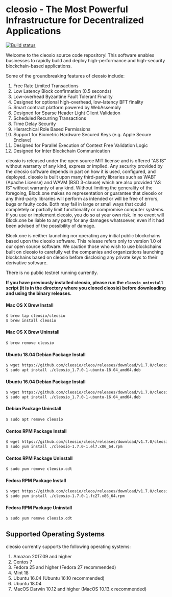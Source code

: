 
# cleosio - The Most Powerful Infrastructure for Decentralized Applications

[![Build status](https://badge.buildkite.com/370fe5c79410f7d695e4e34c500b4e86e3ac021c6b1f739e20.svg?branch=master)](https://buildkite.com/cleosio/cleosio)

Welcome to the cleosio source code repository! This software enables businesses to rapidly build and deploy high-performance and high-security blockchain-based applications.

Some of the groundbreaking features of cleosio include:

1. Free Rate Limited Transactions
1. Low Latency Block confirmation (0.5 seconds)
1. Low-overhead Byzantine Fault Tolerant Finality
1. Designed for optional high-overhead, low-latency BFT finality
1. Smart contract platform powered by WebAssembly
1. Designed for Sparse Header Light Client Validation
1. Scheduled Recurring Transactions
1. Time Delay Security
1. Hierarchical Role Based Permissions
1. Support for Biometric Hardware Secured Keys (e.g. Apple Secure Enclave)
1. Designed for Parallel Execution of Context Free Validation Logic
1. Designed for Inter Blockchain Communication

cleosio is released under the open source MIT license and is offered “AS IS” without warranty of any kind, express or implied. Any security provided by the cleosio software depends in part on how it is used, configured, and deployed. cleosio is built upon many third-party libraries such as WABT (Apache License) and WAVM (BSD 3-clause) which are also provided “AS IS” without warranty of any kind. Without limiting the generality of the foregoing, Block.one makes no representation or guarantee that cleosio or any third-party libraries will perform as intended or will be free of errors, bugs or faulty code. Both may fail in large or small ways that could completely or partially limit functionality or compromise computer systems. If you use or implement cleosio, you do so at your own risk. In no event will Block.one be liable to any party for any damages whatsoever, even if it had been advised of the possibility of damage.  

Block.one is neither launching nor operating any initial public blockchains based upon the cleosio software. This release refers only to version 1.0 of our open source software. We caution those who wish to use blockchains built on cleosio to carefully vet the companies and organizations launching blockchains based on cleosio before disclosing any private keys to their derivative software.

There is no public testnet running currently.

**If you have previously installed cleosio, please run the `cleosio_uninstall` script (it is in the directory where you cloned cleosio) before downloading and using the binary releases.**

#### Mac OS X Brew Install
```sh
$ brew tap cleosio/cleosio
$ brew install cleosio
```
#### Mac OS X Brew Uninstall
```sh
$ brew remove cleosio
```
#### Ubuntu 18.04 Debian Package Install
```sh
$ wget https://github.com/cleosio/cleos/releases/download/v1.7.0/cleosio_1.7.0-1-ubuntu-18.04_amd64.deb
$ sudo apt install ./cleosio_1.7.0-1-ubuntu-18.04_amd64.deb
```
#### Ubuntu 16.04 Debian Package Install
```sh
$ wget https://github.com/cleosio/cleos/releases/download/v1.7.0/cleosio_1.7.0-1-ubuntu-16.04_amd64.deb
$ sudo apt install ./cleosio_1.7.0-1-ubuntu-16.04_amd64.deb
```
#### Debian Package Uninstall
```sh
$ sudo apt remove cleosio
```
#### Centos RPM Package Install
```sh
$ wget https://github.com/cleosio/cleos/releases/download/v1.7.0/cleosio-1.7.0-1.el7.x86_64.rpm
$ sudo yum install ./cleosio-1.7.0-1.el7.x86_64.rpm
```
#### Centos RPM Package Uninstall
```sh
$ sudo yum remove cleosio.cdt
```
#### Fedora RPM Package Install
```sh
$ wget https://github.com/cleosio/cleos/releases/download/v1.7.0/cleosio-1.7.0-1.fc27.x86_64.rpm
$ sudo yum install ./cleosio-1.7.0-1.fc27.x86_64.rpm
```
#### Fedora RPM Package Uninstall
```sh
$ sudo yum remove cleosio.cdt
```

## Supported Operating Systems
cleosio currently supports the following operating systems:  
1. Amazon 2017.09 and higher
2. Centos 7
3. Fedora 25 and higher (Fedora 27 recommended)
4. Mint 18
5. Ubuntu 16.04 (Ubuntu 16.10 recommended)
6. Ubuntu 18.04
7. MacOS Darwin 10.12 and higher (MacOS 10.13.x recommended)

